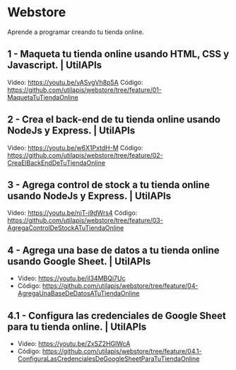 # Webstore
Aprende a programar creando tu tienda online.

## 1 - Maqueta tu tienda online usando HTML, CSS y Javascript. | UtilAPIs
Video: https://youtu.be/yASvgVh8p5A
Código: https://github.com/utilapis/webstore/tree/feature/01-MaquetaTuTiendaOnline

## 2 - Crea el back-end de tu tienda online usando NodeJs y Express. | UtilAPIs
Video: https://youtu.be/w6X1PxtdH-M
Código: https://github.com/utilapis/webstore/tree/feature/02-CreaElBackEndDeTuTiendaOnline

## 3 - Agrega control de stock a tu tienda online usando NodeJs y Express. | UtilAPIs
Video: https://youtu.be/niT-i9dWrs4
Código: https://github.com/utilapis/webstore/tree/feature/03-AgregaControlDeStockATuTiendaOnline

## 4 - Agrega una base de datos a tu tienda online usando Google Sheet. | UtilAPIs
- Video: https://youtu.be/il34MBQi7Uc
- Código: https://github.com/utilapis/webstore/tree/feature/04-AgregaUnaBaseDeDatosATuTiendaOnline

## 4.1 - Configura las credenciales de Google Sheet para tu tienda online. | UtilAPIs
- Video: https://youtu.be/ZxSZ2HGIWcA
- Código: https://github.com/utilapis/webstore/tree/feature/04.1-ConfiguraLasCredencialesDeGoogleSheetParaTuTiendaOnline
